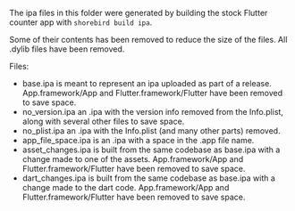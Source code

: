 The ipa files in this folder were generated by building the stock Flutter counter app with `shorebird build ipa`.

Some of their contents has been removed to reduce the size of the files. All .dylib files have been removed.

Files:

- base.ipa is meant to represent an ipa uploaded as part of a release. App.framework/App and Flutter.framework/Flutter have been removed to save space.
- no_version.ipa an .ipa with the version info removed from the Info.plist, along with several other files to save space.
- no_plist.ipa an .ipa with the Info.plist (and many other parts) removed.
- app_file_space.ipa is an .ipa with a space in the .app file name.
- asset_changes.ipa is built from the same codebase as base.ipa with a change made to one of the assets. App.framework/App and Flutter.framework/Flutter have been removed to save space.
- dart_changes.ipa is built from the same codebase as base.ipa with a change made to the dart code. App.framework/App and Flutter.framework/Flutter have been removed to save space.

